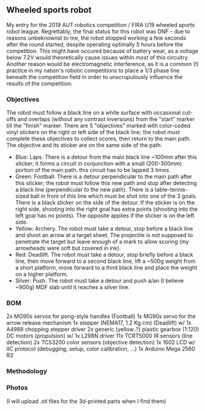 ## Wheeled sports robot
My entry for the 2019 AUT robotics competition / FIRA U19 wheeled sports robot league.
Regrettably, the final status for this robot was DNF - due to reasons unbeknownst to me, the robot stopped working a few seconds after the round started, despite operating optimally 5 hours before the competition. This might have occured because of battery wear, as a voltage below 7.2V would theoretically cause issues within *most* of this circuitry. Another reason would be electromagnetic interference, as it is a common (!) practice in my nation's robotic competitions to place a 1/3 phase line beneath the competition field in order to unscrupulously influence the results of the competition.

### Objectives
The robot must follow a black line on a white surface with occasional cut-offs and overlaps (without any contrast inversions) from the "start" marker till the "finish"
marker. There are 5 "objectives" marked with color-coded vinyl stickers on the right or left side of the black line; the robot must complete these objectives to collect
scores, then return to the main path. The objective and its sticker are on the same side of the path.

* Blue: Laps. There is a detour from the main black line ~100mm after this sticker; it forms a circuit in conjunction with a small (200-300mm) portion of the main path.
        this circuit has to be lapped 3 times.
* Green: Football. There is a detour perpendicular to the main path after this sticker; the robot must follow this new path and stop after detecting a black line (perpendicular to the new path). There is a table-tennis-sized ball in front of this line which must be shot into one of the 3 goals. There is a black sticker on the side of the detour. If the sticker is on the right side, shooting into the right goal has extra points (shooting into the left goal has no points). The opposite applies if the sticker is on the left side.
* Yellow: Archery. The robot must take a detour, stop before a black line and shoot an arrow at a target sheet. The projectile is not supposed to penetrate the target but leave enough of a mark to allow scoring (my arrowheads were soft but covered in ink).
* Red: Deadlift. The robot must take a detour, stop briefly before a black line, then move forward to a second black line, lift a ~500g weight from a short platform, move forward to a third black line and place the weight on a higher platform.
* Silver: Push. The robot must take a detour and push a/an (I believe ~900g) MDF slab until it reaches a silver line.

### BOM
2x MG90s servos for pong-style handles (Football) 
1x MG90s servo for the arrow release mechanism
1x stepper (NEMA17, 1.2 Kg.cm) (Deadlift) w/ 1x A4988 chopping stepper driver
2x generic (yellow..?) plastic gearbox (1:120) DC motors (propulsion) w/ 1x L298N driver
11x TCRT5000 IR sensors (line detection)
2x TCS3200 color sensors  (objective detection)
1x 1602 LCD w/ IIC protocol (debugging, setup, color calibration, ...)
1x Arduino Mega 2560 R3 

### Methodology

### Photos

(I will upload .stl files for the 3d-printed parts when I find them)
        
